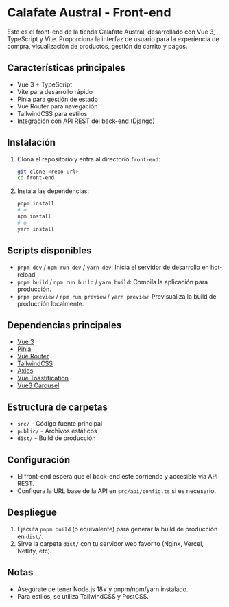 # Calafate Austral - Front-end

Este es el front-end de la tienda Calafate Austral, desarrollado con Vue 3, TypeScript y Vite. Proporciona la interfaz de usuario para la experiencia de compra, visualización de productos, gestión de carrito y pagos.

## Características principales
- Vue 3 + TypeScript
- Vite para desarrollo rápido
- Pinia para gestión de estado
- Vue Router para navegación
- TailwindCSS para estilos
- Integración con API REST del back-end (Django)

## Instalación

1. Clona el repositorio y entra al directorio `front-end`:
   ```bash
   git clone <repo-url>
   cd front-end
   ```
2. Instala las dependencias:
   ```bash
   pnpm install
   # o
   npm install
   # o
   yarn install
   ```

## Scripts disponibles

- `pnpm dev` / `npm run dev` / `yarn dev`: Inicia el servidor de desarrollo en hot-reload.
- `pnpm build` / `npm run build` / `yarn build`: Compila la aplicación para producción.
- `pnpm preview` / `npm run preview` / `yarn preview`: Previsualiza la build de producción localmente.

## Dependencias principales
- [Vue 3](https://vuejs.org/)
- [Pinia](https://pinia.vuejs.org/)
- [Vue Router](https://router.vuejs.org/)
- [TailwindCSS](https://tailwindcss.com/)
- [Axios](https://axios-http.com/)
- [Vue Toastification](https://vue-toastification.maronato.dev/)
- [Vue3 Carousel](https://ismail9k.github.io/vue3-carousel/)

## Estructura de carpetas
- `src/` - Código fuente principal
- `public/` - Archivos estáticos
- `dist/` - Build de producción

## Configuración
- El front-end espera que el back-end esté corriendo y accesible vía API REST.
- Configura la URL base de la API en `src/api/config.ts` si es necesario.

## Despliegue
1. Ejecuta `pnpm build` (o equivalente) para generar la build de producción en `dist/`.
2. Sirve la carpeta `dist/` con tu servidor web favorito (Nginx, Vercel, Netlify, etc).

## Notas
- Asegúrate de tener Node.js 18+ y pnpm/npm/yarn instalado.
- Para estilos, se utiliza TailwindCSS y PostCSS.
